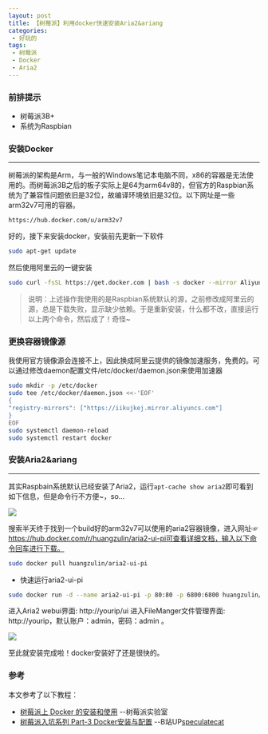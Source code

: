 ```yaml
---
layout: post
title: 【树莓派】利用docker快速安装Aria2&ariang
categories:
 - 好玩的
tags:
 - 树莓派
 - Docker
 - Aria2
---
```


### 前排提示

- 树莓派3B+
- 系统为Raspbian



### 安装Docker

---

树莓派的架构是Arm，与一般的Windows笔记本电脑不同，x86的容器是无法使用的。而树莓派3B之后的板子实际上是64为arm64v8的，但官方的Raspbian系统为了兼容性问题依旧是32位，故编译环境依旧是32位。以下网址是一些arm32v7可用的容器。

<!-- more -->

```
https://hub.docker.com/u/arm32v7
```

好的，接下来安装docker，安装前先更新一下软件

```bash
sudo apt-get update
```

然后使用阿里云的一键安装

```bash
sudo curl -fsSL https://get.docker.com | bash -s docker --mirror Aliyun
```

> 说明：上述操作我使用的是Raspbian系统默认的源，之前修改成阿里云的源，总是下载失败，显示缺少依赖。于是重新安装，什么都不改，直接运行以上两个命令，然后成了！奇怪~







### 更换容器镜像源

我使用官方镜像源会连接不上，因此换成阿里云提供的镜像加速服务，免费的。可以通过修改daemon配置文件/etc/docker/daemon.json来使用加速器

```bash
sudo mkdir -p /etc/docker
sudo tee /etc/docker/daemon.json <<-'EOF'
{
"registry-mirrors": ["https://iikujkej.mirror.aliyuncs.com"]
}
EOF
sudo systemctl daemon-reload
sudo systemctl restart docker
```







### 安装Aria2&ariang

---

其实Raspbain系统默认已经安装了Aria2，运行`apt-cache show aria2`即可看到如下信息，但是命令行不方便~，so...

![](https://article-1300776923.file.myqcloud.com/%E6%A0%91%E8%8E%93%E6%B4%BE/aria2.JPG)

搜索半天终于找到一个build好的arm32v7可以使用的aria2容器镜像，进入网址☞https://hub.docker.com/r/huangzulin/aria2-ui-pi可查看详细文档，输入以下命令回车进行下载。

```bash
sudo docker pull huangzulin/aria2-ui-pi
```

- 快速运行aria2-ui-pi

```bash
sudo docker run -d --name aria2-ui-pi -p 80:80 -p 6800:6800 huangzulin/aria2-ui-pi
```

进入Aria2 webui界面: http://yourip/ui
进入FileManger文件管理界面: http://yourip，默认账户：admin，密码：admin 。

![](https://article-1300776923.file.myqcloud.com/%E6%A0%91%E8%8E%93%E6%B4%BE/aria2ui.JPG)

至此就安装完成啦！docker安装好了还是很快的。



### 参考

本文参考了以下教程：

- [树莓派上 Docker 的安装和使用](http://shumeipai.nxez.com/2019/05/20/how-to-install-docker-on-your-raspberry-pi.html)   --树莓派实验室
- [树莓派入坑系列 Part-3 Docker安装与配置](https://www.bilibili.com/video/av29938313)  --B站UP[speculatecat](https://space.bilibili.com/28436361?spm_id_from=333.788.b_765f7570696e666f.1)